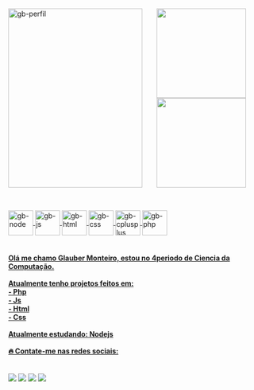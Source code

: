 ### 
<div> 

<img align="left" alt="gb-perfil" height="360" width="270" src="https://cdn.discordapp.com/attachments/1051892916693516338/1052218290136686673/D8D671B0-9318-4B8A-B9FC-EC592460A6E0.jpg">

</div>

<div align="center"> 
  <a href="https://github.com/glauber2k2">
  <img height="180em" src="https://github-readme-stats.vercel.app/api?username=glauber2k2&show_icons=true&theme=github_dark&include_all_commits=true&count_private=true"/>
  <img height="180em" src="https://github-readme-stats.vercel.app/api/top-langs/?username=glauber2k2&layout=compact&langs_count=7&theme=github_dark"/>
</div>
  
  ##
    
  <div style="display: inline_block"><br>
  <img align="center" alt="gb-node" height="50" width="50" src="https://cdn.jsdelivr.net/gh/devicons/devicon/icons/nodejs/nodejs-original.svg">
  <img align="center" alt="gb-js" height="50" width="50" src="https://cdn.jsdelivr.net/gh/devicons/devicon/icons/javascript/javascript-original.svg">
  <img align="center" alt="gb-html" height="50" width="50" src="https://cdn.jsdelivr.net/gh/devicons/devicon/icons/html5/html5-original.svg">
  <img align="center" alt="gb-css" height="50" width="50" src="https://cdn.jsdelivr.net/gh/devicons/devicon/icons/css3/css3-original.svg">
  <img align="center" alt="gb-cplusplus" height="50" width="50" src="https://cdn.jsdelivr.net/gh/devicons/devicon/icons/cplusplus/cplusplus-original.svg">
  <img align="center" alt="gb-php" height="50" width="50" src="https://cdn.jsdelivr.net/gh/devicons/devicon/icons/php/php-original.svg">

</div> <br>

  <div>   
    <h4> Olá me chamo Glauber Monteiro, estou no 4periodo de Ciencia da Computação. </br></br>
    Atualmente tenho projetos feitos em: </br> 
    - Php </br>
    - Js </br>
    - Html </br>
    - Css </br> </br>
    Atualmente estudando: Nodejs </br> </br>
   🔥 Contate-me nas redes sociais: </> 
    
      
      
  </div>
  
  <div><br>
  <a href="https://instagram.com/glauber.sm" target="_blank"><img src="https://img.shields.io/badge/-Instagram-%23E4405F?style=for-the-badge&logo=instagram&logoColor=white" target="_blank"></a>
 <a href="" target="_blank"><img src="https://img.shields.io/badge/Discord-7289DA?style=for-the-badge&logo=discord&logoColor=white" target="_blank"></a> 
  <a href = "mailto:devglaubermonteiro@gmail.com"><img src="https://img.shields.io/badge/-Gmail-%23333?style=for-the-badge&logo=gmail&logoColor=white" target="_blank"></a>
  <a href="https://www.linkedin.com/in/glauber-monteiro-40439b238/" target="_blank"><img src="https://img.shields.io/badge/-LinkedIn-%230077B5?style=for-the-badge&logo=linkedin&logoColor=white" target="_blank"></a> 
  </div>

